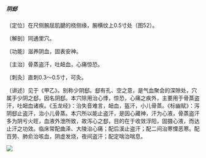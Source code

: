 ##### 阴郄

〔定位〕在尺侧腕屈肌腱的桡侧缘，腕横纹上0.5寸处（图52）。

〔解剖〕同通里穴。

〔功能〕滋养阴血，固表安神。

〔主治〕骨蒸盗汗，吐衄血，心痛惊恐。

〔刺灸〕直刺0.3～0.5寸，可灸。

〔讲述〕见于《甲乙》。别称少阴郄。郄有孔、空之意，是气血聚会的深隙处，穴属手少阴之郄，因名阴郄。本穴除用治心悸，惊恐，心痛之疾外，主要用于骨蒸盗汗，吐衄血诸疾。《玉龙经》：治失音难言，衄血，盔汗，小儿骨蒸。《标幽赋》：泻阴郄止盗汗，治小儿骨蒸。本穴所以能止盗汗，是因心藏神，汗为心液，骨蒸盗汗多为阴亏火旺，血液外泄所致，故泻心之郄，目的在于收敛浮阳，固摄心液，而达止汗之功效。临床常配曲泽、大陵治心痛；配后溪止盗汗；配二间治寒慄恶寒。配百劳、肺俞治咳血，阴虚发烧，夜间盗汗；配定喘治喘息。

![](./img/图52.jpg)
